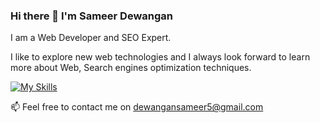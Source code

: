 ### Hi there 👋 I'm Sameer Dewangan

I am a Web Developer and SEO Expert.

I like to explore new web technologies and I always look forward to learn more about Web, Search engines optimization techniques.

[![My Skills](https://skillicons.dev/icons?i=js,html,css,reactjs,nodejs,java,seo,mongodb)](https://skillicons.dev)

📫 Feel free to contact me on dewangansameer5@gmail.com
<!--
**Sameerda2/Sameerda2** is a ✨ _special_ ✨ repository because its `README.md` (this file) appears on your GitHub profile.

Here are some ideas to get you started:

- 🔭 I’m currently working on ...
- 🌱 I’m currently learning ...
- 👯 I’m looking to collaborate on ...
- 🤔 I’m looking for help with ...
- 💬 Ask me about ...
- 📫 How to reach me: ...
- 😄 Pronouns: ...
- ⚡ Fun fact: ...
-->
